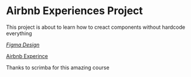 # Airbnb Experiences Project 

This project is about to learn how to creact components without hardcode everything 

[*Figma Design*](https://www.figma.com/file/4YjrygFEXOcDp9AAnVFv7o/Airbnb-Experiences?node-id=0%3A1)

[Airbnb Experince](/src/Assets/project.png)

Thanks to scrimba for this amazing course